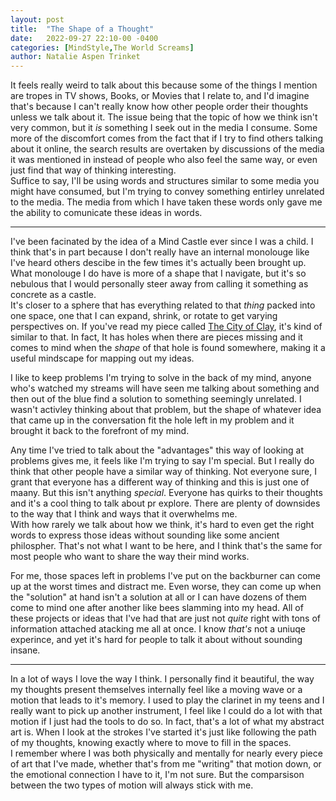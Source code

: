 ```yaml
---
layout: post
title:  "The Shape of a Thought"
date:   2022-09-27 22:10-00 -0400
categories: [MindStyle,The World Screams]
author: Natalie Aspen Trinket
---
```

It feels really weird to talk about this because some of the things I mention are tropes in TV shows, Books, or Movies that I relate to, and I'd imagine that's because I can't really know how other people order their thoughts unless we talk about it. The issue being that the topic of how we think isn't very common, but it *is* something I seek out in the media I consume. Some more of the discomfort comes from the fact that if I try to find others talking about it online, the search results are overtaken by discussions of the media it was mentioned in instead of people who also feel the same way, or even just find that way of thinking interesting.  
Suffice to say, I'll be using words and structures similar to some media you might have consumed, but I'm trying to convey something entirley unrelated to the media. The media from which I have taken these words only gave me the ability to comunicate these ideas in words.  

---

I've been facinated by the idea of a Mind Castle ever since I was a child. I think that's in part because I don't really have an internal monolouge like I've heard others descibe in the few times it's actually been brought up. What monolouge I do have is more of a shape that I navigate, but it's so nebulous that I would personally steer away from calling it something as concrete as a castle.  
It's closer to a sphere that has everything related to that *thing* packed into one space, one that I can expand, shrink, or rotate to get varying perspectives on. If you've read my piece called [The City of Clay](https://naspen.net/abstract/2019/09/30/the-city-of-clay.html), it's kind of similar to that. In fact, It has holes when there are pieces missing and it comes to mind when the *shape* of that hole is found somewhere, making it a useful mindscape for mapping out my ideas.  
  
 I like to keep problems I'm trying to solve in the back of my mind, anyone who's watched my streams will have seen me talking about something and then out of the blue find a solution to something seemingly unrelated. I wasn't activley thinking about that problem, but the shape of whatever idea that came up in the conversation fit the hole left in my problem and it brought it back to the forefront of my mind.  
  
Any time I've tried to talk about the "advantages" this way of looking at problems gives me, it feels like I'm trying to say I'm special. But I really do think that other people have a similar way of thinking. Not everyone sure, I grant that everyone has a different way of thinking and this is just one of maany. But this isn't anything *special*. Everyone has quirks to their thoughts and it's a cool thing to talk about pr explore. There are plenty of downsides to the way that I think and ways that it overwhelms me.  
With how rarely we talk about how we think, it's hard to even get the right words to express those ideas without sounding like some ancient philospher. That's not what I want to be here, and I think that's the same for most people who want to share the way their mind works. 

For me, those spaces left in problems I've put on the backburner can come up at the worst times and distract me. Even worse, they can come up when the "solution" at hand isn't a solution at all or I can have dozens of them come to mind one after another like bees slamming into my head. All of these projects or ideas that I've had that are just not *quite* right with tons of information attached atacking me all at once. I know *that's* not a uniuqe experince, and yet it's hard for people to talk it about without sounding insane.

--- 

In a lot of ways I love the way I think. I personally find it beautiful, the way my thoughts present themselves internally feel like a moving wave or a motion that leads to it's memory. I used to play the clarinet in my teens and I really want to pick up another instrument, I feel like I could do a lot with that motion if I just had the tools to do so. In fact, that's a lot of what my abstract art is. When I look at the strokes I've started it's just like following the path of my thoughts, knowing exactly where to move to fill in the spaces.  
I remember where I was both physically and mentally for nearly every piece of art that I've made, whether that's from me "writing" that motion down, or the emotional connection I have to it, I'm not sure. But the comparsison between the two types of motion will always stick with me. 